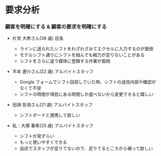 # 要求分析

### 顧客を明確にする & 顧客の要求を明確にする

-   片貝 大希さん(38 歳) 店長

    -   ラインに送られたシフトをわざわざみてエクセルに入力するのが面倒
    -   モデルシフト通りにシフトを組んでも戦力が足りないことがある
    -   シフトをさらに違う媒体に登録する作業が面倒

-   平本 遼介さん(22 歳) アルバイトスタッフ

    -   Google フォームでシフト回収していた時、シフトの送信内容や確認がなくて不安
    -   シフトの時間が項目にある時間しか選べないから変更できると嬉しい

-   田淵 哲浩さん(21 歳) アルバイトスタッフ

    -   シフトボードと連携して欲しい

-   私：大塚 春希(25 歳) アルバイトスタッフ
    -   シフトが見ずらい
    -   もっと使いやすくできる
    -   自店でスタッフが足りてないので、足りてるところから補って欲しい
